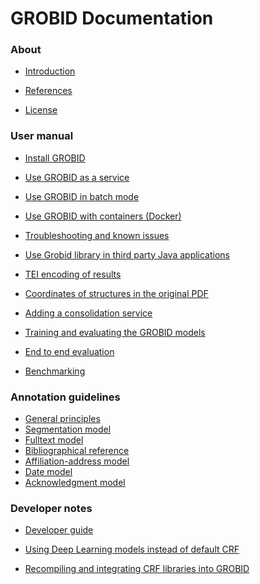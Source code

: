 <h1>GROBID Documentation</h1>


<h3>About</h3>

* [Introduction](Introduction.md)

* [References](References.md)

* [License](License.md)

<h3>User manual</h3>

* [Install GROBID](Install-Grobid.md)

* [Use GROBID as a service](Grobid-service.md)

* [Use GROBID in batch mode](Grobid-batch.md)

* [Use GROBID with containers (Docker)](Grobid-docker.md)

* [Troubleshooting and known issues](Troubleshooting.md)

* [Use Grobid library in third party Java applications](Grobid-java-library.md)

* [TEI encoding of results](TEI-encoding-of-results.md)

* [Coordinates of structures in the original PDF](Coordinates-in-PDF.md)

* [Adding a consolidation service](Consolidation.md)

* [Training and evaluating the GROBID models](Training-the-models-of-Grobid.md)

* [End to end evaluation](End-to-end-evaluation.md)

* [Benchmarking](Benchmarking.md)

<h3>Annotation guidelines</h3>

* [General principles](training/General-principles.md)
* [Segmentation model](training/segmentation.md)
* [Fulltext model](training/fulltext.md)
* [Bibliographical reference](training/Bibliographical-references.md)
* [Affiliation-address model](training/affiliation-address.md)
* [Date model](training/date.md)
* [Acknowledgment model](training/acknowledgment.md)

<h3>Developer notes</h3>

* [Developer guide](Developer-guide.md)

* [Using Deep Learning models instead of default CRF](Deep-Learning-models.md)

* [Recompiling and integrating CRF libraries into GROBID](Recompiling-and-integrating-CRF-libraries.md)



